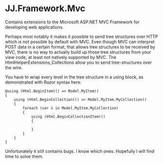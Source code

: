 ﻿JJ.Framework.Mvc 
================

Contains extensions to the Microsoft ASP.NET MVC Framework for developing web applications.

Perhaps most notably it makes it possible to send tree structures over HTTP which is not possible by default with MVC. Even though MVC can interpret POST data in a certain format, that allows tree structures to be received by MVC, there is no way to actually build up those tree structures from your view code, at least not natively supported by MVC. The HtmlHelperExtensions_Collections allow you to send tree-structures over the wire.

You have to wrap every level in the tree structure in a using block, as demonstrated with Razor syntax here:

	@using (Html.BeginItem(() => Model.MyItem))
	{
		using (Html.BeginCollection(() => Model.MyItem.MyCollection))
		{
			foreach (var x in Model.MyItem.MyCollection)
			{
				using (Html.BeginCollectionItem())
				{

				}
			}
		}
	}

Unfortunately it still contains bugs. I know which ones. Hopefully I will find time to solve them.